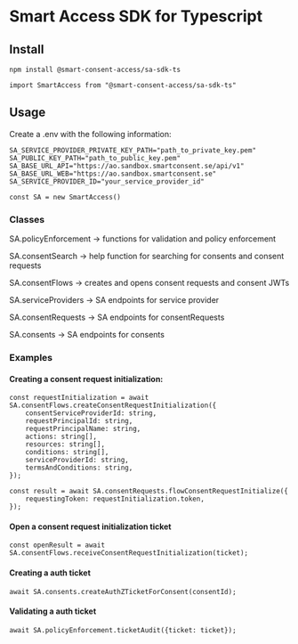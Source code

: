 # Smart Access SDK for Typescript

##  Install

`npm install @smart-consent-access/sa-sdk-ts`

`import SmartAccess from "@smart-consent-access/sa-sdk-ts"`

## Usage

Create a .env with the following information: 

```
SA_SERVICE_PROVIDER_PRIVATE_KEY_PATH="path_to_private_key.pem"
SA_PUBLIC_KEY_PATH="path_to_public_key.pem"
SA_BASE_URL_API="https://ao.sandbox.smartconsent.se/api/v1"
SA_BASE_URL_WEB="https://ao.sandbox.smartconsent.se"
SA_SERVICE_PROVIDER_ID="your_service_provider_id"
```

`const SA = new SmartAccess()`

### Classes

SA.policyEnforcement -> functions for validation and policy enforcement

SA.consentSearch -> help function for searching for consents and consent requests

SA.consentFlows ->  creates and opens consent requests and consent JWTs

SA.serviceProviders -> SA endpoints for service provider

SA.consentRequests -> SA endpoints for consentRequests

SA.consents -> SA endpoints for consents

### Examples

#### Creating a consent request initialization:

```
const requestInitialization = await SA.consentFlows.createConsentRequestInitialization({
    consentServiceProviderId: string,
    requestPrincipalId: string,
    requestPrincipalName: string,
    actions: string[],
    resources: string[],
    conditions: string[],
    serviceProviderId: string,
    termsAndConditions: string,
});
```

```
const result = await SA.consentRequests.flowConsentRequestInitialize({
    requestingToken: requestInitialization.token,
});
```

#### Open a consent request initialization ticket

`const openResult = await SA.consentFlows.receiveConsentRequestInitialization(ticket);`

#### Creating a auth ticket

`await SA.consents.createAuthZTicketForConsent(consentId);`

#### Validating a auth ticket

`await SA.policyEnforcement.ticketAudit({ticket: ticket});`
